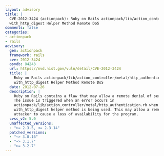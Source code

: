 ```yaml
---
layout: advisory
title: |
  CVE-2012-3424 (actionpack): Ruby on Rails actionpack/lib/action_controller/metal/http_authentication.rb
  with_http_digest Helper Method Remote DoS
comments: false
categories:
- actionpack
- rails
advisory:
  gem: actionpack
  framework: rails
  cve: 2012-3424
  osvdb: 84243
  url: https://nvd.nist.gov/vuln/detail/CVE-2012-3424
  title: |
    Ruby on Rails actionpack/lib/action_controller/metal/http_authentication.rb
    with_http_digest Helper Method Remote DoS
  date: 2012-07-26
  description: |
    Ruby on Rails contains a flaw that may allow a remote denial of service.
    The issue is triggered when an error occurs in
    actionpack/lib/action_controller/metal/http_authentication.rb when the
    with_http_digest helper method is being used. This may allow a remote
    attacker to cause a loss of availability for the program.
  cvss_v2: 5.0
  unaffected_versions:
  - ">= 2.3.5, <= 2.3.14"
  patched_versions:
  - "~> 3.0.16"
  - "~> 3.1.7"
  - ">= 3.2.7"
---
```

